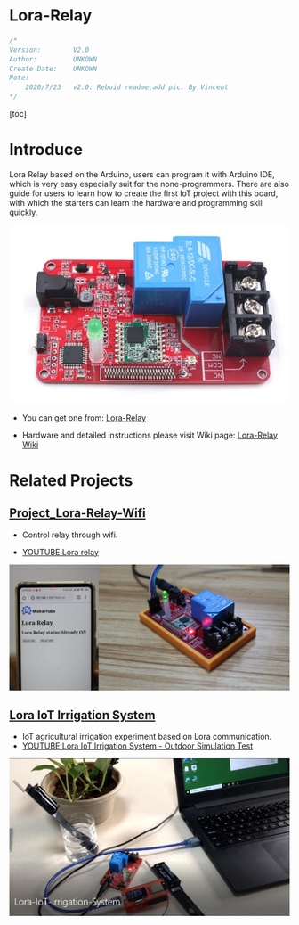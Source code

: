 # Lora-Relay

```c++
/*
Version:		V2.0
Author:			UNKOWN
Create Date:	UNKOWN
Note:
	2020/7/23	v2.0: Rebuid readme,add pic. By Vincent
*/
```

[toc]

# Introduce

Lora Relay based on the Arduino, users can program it with Arduino IDE, which is very easy especially suit for the none-programmers. There are also guide for users to learn how to create the first IoT project with this board, with which the starters can learn the hardware and programming skill quickly.

![relay](md_pic/Lora_Relay_01.jpg)

- You can get one from: [Lora-Relay](https://www.makerfabs.com/lora-relay-30a.html)

- Hardware and detailed instructions please visit Wiki page:  [Lora-Relay Wiki](https://wiki.makerfabs.com/Lora_Relay.html)

# Related Projects

## [Project_Lora-Relay-Wifi](https://github.com/Makerfabs/Project_Lora-Relay-Wifi)

- Control relay through wifi.

- [YOUTUBE:Lora relay](https://youtu.be/7O8pRCf0avk)

![1](md_pic/1.png)

## [Lora IoT Irrigation System](https://github.com/Makerfabs/Project_IoT-Irrigation-System)

- IoT agricultural irrigation experiment based on Lora communication.
- [YOUTUBE:Lora IoT Irrigation System - Outdoor Simulation Test](https://youtu.be/0mY6Ox0YvRk)

![2](md_pic/2.jpg)
